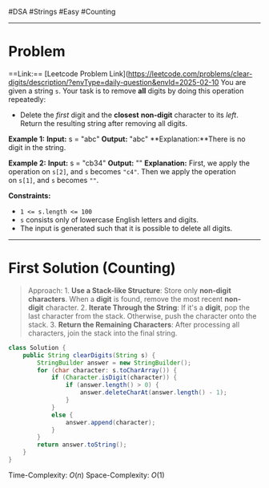 #DSA #Strings #Easy #Counting 
___
# Problem
==Link:== [Leetcode Problem Link](https://leetcode.com/problems/clear-digits/description/?envType=daily-question&envId=2025-02-10
You are given a string `s`.
Your task is to remove **all** digits by doing this operation repeatedly:
- Delete the _first_ digit and the **closest** **non-digit** character to its _left_.
Return the resulting string after removing all digits.

**Example 1:**
	**Input:** s = "abc"
	**Output:** "abc"
	**Explanation:**There is no digit in the string.

**Example 2:**
	**Input:** s = "cb34"
	**Output:** ""
	**Explanation:** First, we apply the operation on `s[2]`, and `s` becomes `"c4"`. Then we apply the operation on `s[1]`, and `s` becomes `""`.

**Constraints:**
- `1 <= s.length <= 100`
- `s` consists only of lowercase English letters and digits.
- The input is generated such that it is possible to delete all digits.
___
# First Solution (Counting)
> Approach:
>1️. **Use a Stack-like Structure**: Store only **non-digit characters**. When a **digit** is found, remove the most recent **non-digit** character.
>2. **Iterate Through the String**: If it's a **digit**, pop the last character from the stack. Otherwise, push the character onto the stack.
>3. **Return the Remaining Characters**: After processing all characters, join the stack into the final string.
```java
class Solution {
    public String clearDigits(String s) {
        StringBuilder answer = new StringBuilder();
        for (char character: s.toCharArray()) {
            if (Character.isDigit(character)) {
                if (answer.length() > 0) {
                    answer.deleteCharAt(answer.length() - 1);
                }
            }
            else {
                answer.append(character);
            }
        }
        return answer.toString();
    }
}
```
Time-Complexity: $O(n)$
Space-Complexity: $O(1)$